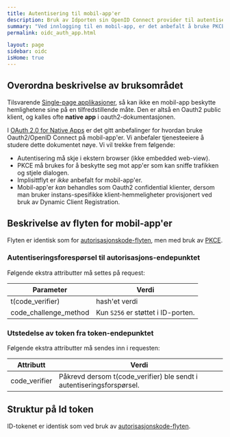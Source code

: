 ```yaml
---
title: Autentisering til mobil-app'er
description: Bruk av Idporten sin OpenID Connect provider til autentisering til mobil-app'er
summary: "Ved innlogging til en mobil-app, er det anbefalt å bruke PKCE sammen med autorisasjonskode-flyten"
permalink: oidc_auth_app.html

layout: page
sidebar: oidc
isHome: true
---
```


## Overordna beskrivelse av bruksområdet

Tilsvarende [Single-page applikasjoner](oidc_auth_spa.html), så kan ikke en mobil-app beskytte hemlighetene sine på en tilfredstillende måte. Den er altså en Oauth2 public klient, og kalles ofte **native app** i oauth2-dokumentasjonen.

I [OAuth 2.0 for Native Apps](https://tools.ietf.org/html/draft-ietf-oauth-native-apps-12) er det gitt anbefalinger for hvordan bruke Oauth2/OpenID Connect på mobil-app'er. Vi anbefaler tjenesteeiere å studere dette dokumentet nøye. Vi vil trekke frem følgende:
* Autentisering må skje i ekstern browser (ikke embedded web-view).
* PKCE må brukes for å beskytte seg mot app'er som kan sniffe trafikken og stjele dialogen.
* Implisittflyt er _ikke_ anbefalt for mobil-app'er.
* Mobil-app'er _kan_ behandles som Oauth2 confidential klienter, dersom man bruker instans-spesifikke klient-hemmeligheter provisjonert ved bruk av Dynamic Client Registration.



## Beskrivelse av flyten for mobil-app'er

Flyten er identisk som for [autorisasjonskode-flyten](oidc_auth_codeflow.html), men med bruk av [PKCE](oidc_func_pkce.html).


### Autentiseringsforespørsel til autorisasjons-endepunktet

Følgende ekstra attributter må settes på request:

| Parameter  | Verdi |
| --- | --- |
| t(code_verifier) | hash'et verdi |
| code_challenge_method | Kun `S256` er støttet i ID-porten.  |


### Utstedelse av token fra token-endepunktet

Følgende ekstra attributter må sendes inn i requesten:

| Attributt  | Verdi |
| --- | --- |
| code_verifier | Påkrevd dersom t(code_verifier) ble sendt i autentiseringsforspørsel. |


## Struktur på Id token

ID-tokenet er identisk som ved bruk av [autorisasjonskode-flyten]([oidc_auth_codeflow#idtoken).
